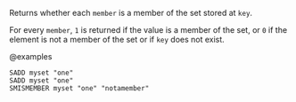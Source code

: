 Returns whether each `member` is a member of the set stored at `key`.

For every `member`, `1` is returned if the value is a member of the set, or `0` if the element is not a member of the set or if `key` does not exist.

@examples

```cli
SADD myset "one"
SADD myset "one"
SMISMEMBER myset "one" "notamember"
```

